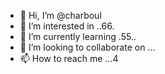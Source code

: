 - 👋 Hi, I’m @charboul
- 👀 I’m interested in ..66.
- 🌱 I’m currently learning .55..
- 💞️ I’m looking to collaborate on ...
- 📫 How to reach me ...4

<!---
charboul/charboul is a ✨ special ✨ repository because its `README.md` (this file) appears on your GitHub profile.
You can click the Preview link to take a look at your changes.
--->
